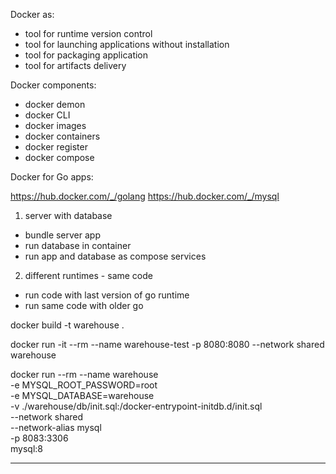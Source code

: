 Docker as:

- tool for runtime version control
- tool for launching applications without installation
- tool for packaging application
- tool for artifacts delivery

Docker components:

- docker demon
- docker CLI
- docker images
- docker containers
- docker register
- docker compose

Docker for Go apps:

https://hub.docker.com/_/golang
https://hub.docker.com/_/mysql

1. server with database

- bundle server app
- run database in container
- run app and database as compose services

2. different runtimes - same code

- run code with last version of go runtime
- run same code with older go

docker build -t warehouse .

docker run -it --rm --name warehouse-test -p 8080:8080 --network shared warehouse

docker run --rm --name warehouse \
 -e MYSQL_ROOT_PASSWORD=root \
 -e MYSQL_DATABASE=warehouse \
 -v ./warehouse/db/init.sql:/docker-entrypoint-initdb.d/init.sql \
 --network shared \
 --network-alias mysql \
 -p 8083:3306 \
 mysql:8

---

